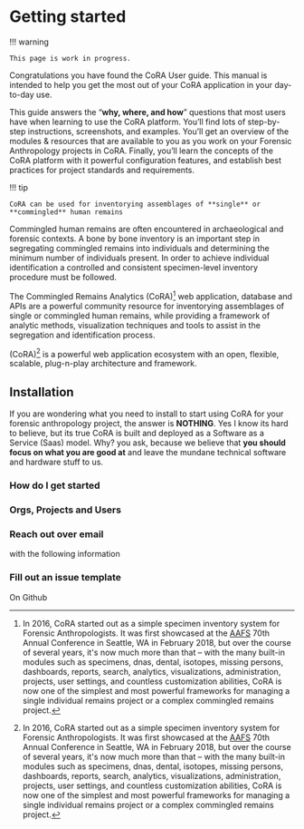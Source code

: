 # Getting started

!!! warning

    This page is work in progress.

Congratulations you have found the CoRA User guide. This manual is intended to help you get the most out of your CoRA application in your day-to-day use.

This guide answers the “**why, where, and how**” questions that most users have when learning to use the CoRA platform. You’ll find lots of step-by-step instructions, screenshots, and examples. You’ll get an overview of the modules & resources that are available to you as you work on your Forensic Anthropology projects in CoRA. Finally, you’ll learn the concepts of the CoRA platform with it powerful configuration features, and establish best practices for project standards and requirements.

!!! tip

    CoRA can be used for inventorying assemblages of **single** or **commingled** human remains

Commingled human remains are often encountered in archaeological and forensic contexts. A bone by bone inventory is an important step in segregating commingled remains into individuals and determining the minimum number of individuals present. In order to achieve individual identification a controlled and consistent specimen-level inventory procedure must be followed.

The Commingled Remains Analytics (CoRA)[^1] web application, database and APIs are 
a powerful community resource for inventorying assemblages of single or commingled 
human remains, while providing a framework of analytic methods, visualization 
techniques and tools to assist in the segregation and identification process.

(CoRA)[^1] is a powerful web application ecosystem with an open, flexible, scalable, 
plug-n-play architecture and framework.

  [^1]:
    In 2016, CoRA started out as a simple specimen inventory system for Forensic 
    Anthropologists. It was first showcased at the [AAFS] 70th Annual Conference 
    in Seattle, WA in February 2018, but over the course of several years, it's now
    much more than that – with the many built-in modules such as specimens, dnas, dental,
    isotopes, missing persons, dashboards, reports, search, analytics, visualizations, 
    administration, projects, user settings, and countless customization abilities,
    CoRA is now one of the simplest and most powerful frameworks for managing a 
    single individual remains project or a complex commingled remains project.

  [CoRA-web-app]: https://www.coracore.org
  [AAFS]: ../reference/aafs-2018.md

## Installation

If you are wondering what you need to install to start using CoRA for your 
forensic anthropology project, the answer is **NOTHING**.
Yes I know its hard to believe, but its true CoRA is built and deployed as
a Software as a Service (Saas) model. Why? you ask, because we believe that
**you should focus on what you are good at** and leave the mundane technical 
software and hardware stuff to us.

### How do I get started

### Orgs, Projects and Users

### Reach out over email
with the following information

### Fill out an issue template
On Github

  [GitHub]: https://github.com/spawaskar-cora/cora-docs